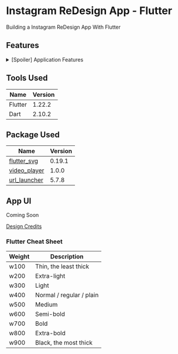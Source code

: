# Instagram ReDesign App - Flutter

Building a Instagram ReDesign App With Flutter

## Features
<details>
    <summary>[Spoiler] Application Features</summary>
    <ul>
        <li>
            <b>1.0.0</b>
            <ul>
                <li>
                    <b>New Features</b>
                    <ul>
                        <li>Home Screen</li>
                        <li>Explorer Screen. Image shown positioned as Intagram pattern</li>
                        <li>Story Screen. Pause/play with gesture on video, Adding progress bar based on video, Send message</li>
                        <li>Activity Screen. Friend suggestion horizontal scrolling, Friend activitym vertical scrolling</li>
                    </ul>
                </li>
            </ul>
        </li>
    </ul>
</details>

## Tools Used

| Name | Version |
| ------ | ------ |
| Flutter | 1.22.2 |
| Dart | 2.10.2 |

## Package Used

| Name | Version |
| ------ | ------ |
| [flutter_svg](https://pub.dev/packages/flutter_svg) | 0.19.1 |
| [video_player](https://pub.dev/packages/video_player) | 1.0.0 |
| [url_launcher](https://pub.dev/packages/url_launcher) | 5.7.8 |

## App UI
Coming Soon

[Design Credits](https://dribbble.com/YUEYUEGUY)

### Flutter Cheat Sheet
| Weight | Description |
| ------ | ------ |
| w100 | Thin, the least thick |
| w200 | Extra-light |
| w300 | Light |
| w400 | Normal / regular / plain |
| w500 | Medium |
| w600 | Semi-bold |
| w700 | Bold |
| w800 | Extra-bold |
| w900 | Black, the most thick |